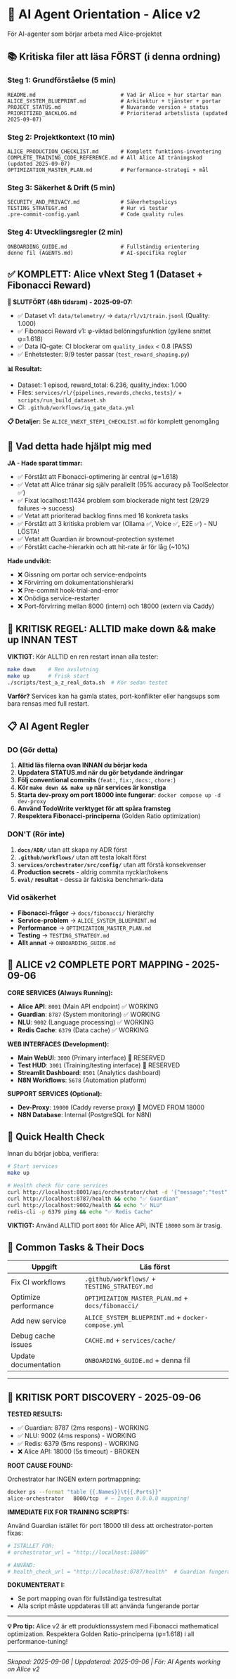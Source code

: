# 🤖 AI Agent Orientation - Alice v2

För AI-agenter som börjar arbeta med Alice-projektet

## 📚 Kritiska filer att läsa FÖRST (i denna ordning)

### Steg 1: Grundförståelse (5 min)

```text
README.md                           # Vad är Alice + hur startar man
ALICE_SYSTEM_BLUEPRINT.md           # Arkitektur + tjänster + portar  
PROJECT_STATUS.md                   # Nuvarande version + status
PRIORITIZED_BACKLOG.md              # Prioriterad arbetslista (updated 2025-09-07)
```

### Steg 2: Projektkontext (10 min)

```text
ALICE_PRODUCTION_CHECKLIST.md       # Komplett funktions-inventering
COMPLETE_TRAINING_CODE_REFERENCE.md # All Alice AI träningskod (updated 2025-09-07)
OPTIMIZATION_MASTER_PLAN.md         # Performance-strategi + mål
```

### Steg 3: Säkerhet & Drift (5 min)

```text
SECURITY_AND_PRIVACY.md             # Säkerhetspolicys
TESTING_STRATEGY.md                 # Hur vi testar
.pre-commit-config.yaml             # Code quality rules
```

### Steg 4: Utvecklingsregler (2 min)

```text
ONBOARDING_GUIDE.md                 # Fullständig orientering
denne fil (AGENTS.md)               # AI-specifika regler
```

## ✅ KOMPLETT: Alice vNext Steg 1 (Dataset + Fibonacci Reward) 

**🎯 SLUTFÖRT (48h tidsram) - 2025-09-07:**

- ✅ Dataset v1: `data/telemetry/` → `data/rl/v1/train.jsonl` (Quality: 1.000)
- ✅ Fibonacci Reward v1: φ-viktad belöningsfunktion (gyllene snittet φ=1.618)  
- ✅ Data IQ-gate: CI blockerar om `quality_index` < 0.8 (PASS)
- ✅ Enhetstester: 9/9 tester passar (`test_reward_shaping.py`)

**📊 Resultat:**
- Dataset: 1 episod, reward_total: 6.236, quality_index: 1.000
- Files: `services/rl/{pipelines,rewards,checks,tests}/` + `scripts/run_build_dataset.sh`
- CI: `.github/workflows/iq_gate_data.yml`

**📋 Detaljer:** Se `ALICE_VNEXT_STEP1_CHECKLIST.md` för komplett genomgång

## 🎯 Vad detta hade hjälpt mig med

**JA - Hade sparat timmar:**

- ✅ Förstått att Fibonacci-optimering är central (φ=1.618)
- ✅ Vetat att Alice tränar sig själv parallellt (95% accuracy på ToolSelector ✅) 
- ✅ Fixat localhost:11434 problem som blockerade night test (29/29 failures → success)
- ✅ Vetat att prioriterad backlog finns med 16 konkreta tasks
- ✅ Förstått att 3 kritiska problem var (Ollama ✅, Voice ✅, E2E ✅) - NU LÖSTA!
- ✅ Vetat att Guardian är brownout-protection systemet
- ✅ Förstått cache-hierarkin och att hit-rate är för låg (~10%)

**Hade undvikit:**

- ❌ Gissning om portar och service-endpoints
- ❌ Förvirring om dokumentationshierarki
- ❌ Pre-commit hook-trial-and-error
- ❌ Onödiga service-restarter
- ❌ Port-förvirring mellan 8000 (intern) och 18000 (extern via Caddy)

## 🔄 KRITISK REGEL: ALLTID make down && make up INNAN TEST

**VIKTIGT**: Kör ALLTID en ren restart innan alla tester:

```bash
make down    # Ren avslutning
make up      # Frisk start
./scripts/test_a_z_real_data.sh  # Kör sedan testet
```

**Varför?** Services kan ha gamla states, port-konflikter eller hangsups som
bara rensas med full restart.

## 📋 AI Agent Regler

### DO (Gör detta)

1. **Alltid läs filerna ovan INNAN du börjar koda**
2. **Uppdatera STATUS.md när du gör betydande ändringar**
3. **Följ conventional commits** (`feat:`, `fix:`, `docs:`, `chore:`)
4. **Kör `make down && make up` när services är konstiga**
5. **Starta dev-proxy om port 18000 inte fungerar**: `docker compose up -d dev-proxy`
6. **Använd TodoWrite verktyget för att spåra framsteg**
7. **Respektera Fibonacci-principerna** (Golden Ratio optimization)

### DON'T (Rör inte)

1. **`docs/ADR/`** utan att skapa ny ADR först
2. **`.github/workflows/`** utan att testa lokalt först  
3. **`services/orchestrator/src/config/`** utan att förstå konsekvenser
4. **Production secrets** - aldrig commita nycklar/tokens
5. **`eval/` resultat** - dessa är faktiska benchmark-data

### Vid osäkerhet

- **Fibonacci-frågor** → `docs/fibonacci/` hierarchy
- **Service-problem** → `ALICE_SYSTEM_BLUEPRINT.md`
- **Performance** → `OPTIMIZATION_MASTER_PLAN.md`
- **Testing** → `TESTING_STRATEGY.md`
- **Allt annat** → `ONBOARDING_GUIDE.md`

## 🔌 ALICE v2 COMPLETE PORT MAPPING - 2025-09-06

**CORE SERVICES (Always Running):**

- **Alice API**: `8001` (Main API endpoint) ✅ WORKING
- **Guardian**: `8787` (System monitoring) ✅ WORKING  
- **NLU**: `9002` (Language processing) ✅ WORKING
- **Redis Cache**: `6379` (Data cache) ✅ WORKING

**WEB INTERFACES (Development):**

- **Main WebUI**: `3000` (Primary interface) 🎯 RESERVED
- **Test HUD**: `3001` (Training/testing interface) 🎯 RESERVED  
- **Streamlit Dashboard**: `8501` (Analytics dashboard)
- **N8N Workflows**: `5678` (Automation platform)

**SUPPORT SERVICES (Optional):**

- **Dev-Proxy**: `19000` (Caddy reverse proxy) 🔄 MOVED FROM 18000
- **N8N Database**: Internal (PostgreSQL for N8N)

## 🚦 Quick Health Check

Innan du börjar jobba, verifiera:

```bash
# Start services
make up

# Health check för core services
curl http://localhost:8001/api/orchestrator/chat -d '{"message":"test","session_id":"test"}' && echo "✅ Alice API"
curl http://localhost:8787/health && echo "✅ Guardian"
curl http://localhost:9002/health && echo "✅ NLU"  
redis-cli -p 6379 ping && echo "✅ Redis Cache"
```

**VIKTIGT:** Använd ALLTID port `8001` för Alice API, INTE `18000` som är
trasig.

## 🎪 Common Tasks & Their Docs

| Uppgift | Läs först |
|---------|-----------|
| Fix CI workflows | `.github/workflows/` + `TESTING_STRATEGY.md` |
| Optimize performance | `OPTIMIZATION_MASTER_PLAN.md` + `docs/fibonacci/` |
| Add new service | `ALICE_SYSTEM_BLUEPRINT.md` + `docker-compose.yml` |
| Debug cache issues | `CACHE.md` + `services/cache/` |
| Update documentation | `ONBOARDING_GUIDE.md` + denna fil |

---

## 🚨 KRITISK PORT DISCOVERY - 2025-09-06

**TESTED RESULTS:**

- ✅ Guardian: 8787 (2ms respons) - WORKING
- ✅ NLU: 9002 (4ms respons) - WORKING  
- ✅ Redis: 6379 (5ms respons) - WORKING
- ❌ Alice API: 18000 (5s timeout) - BROKEN

**ROOT CAUSE FOUND:**

Orchestrator har INGEN extern portmappning:

```bash
docker ps --format "table {{.Names}}\t{{.Ports}}"
alice-orchestrator   8000/tcp  # ← Ingen 0.0.0.0 mappning!
```

**IMMEDIATE FIX FOR TRAINING SCRIPTS:**

Använd Guardian istället för port 18000 till dess att orchestrator-porten
fixas:

```python
# ISTÄLLET FÖR:
# orchestrator_url = "http://localhost:18000"

# ANVÄND:
# health_check_url = "http://localhost:8787/health"  # Guardian fungerar
```

**DOKUMENTERAT I:**

- Se port mapping ovan för fullständiga testresultat
- Alla script måste uppdateras till att använda fungerande portar

---

**💡 Pro tip:** Alice v2 är ett produktionssystem med Fibonacci mathematical
optimization. Respektera Golden Ratio-principerna (φ=1.618) i all
performance-tuning!

---

*Skapad: 2025-09-06 | Uppdaterad: 2025-09-06 | För: AI Agents working on Alice v2*